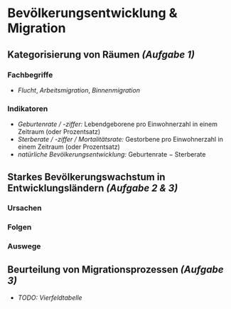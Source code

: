 # Bevölkerungsentwicklung & Migration

## Kategorisierung von Räumen *(Aufgabe 1)*

### Fachbegriffe 
- *Flucht*, *Arbeitsmigration*, *Binnenmigration*

### Indikatoren
- *Geburtenrate / -ziffer:* Lebendgeborene pro Einwohnerzahl in einem Zeitraum (oder Prozentsatz)
- *Sterberate / -ziffer / Mortalitätsrate:* Gestorbene pro Einwohnerzahl in einem Zeitraum (oder Prozentsatz)
- *natürliche Bevölkerungsentwicklung:* Geburtenrate $-$ Sterberate

## Starkes Bevölkerungswachstum in Entwicklungsländern *(Aufgabe 2 & 3)*

### Ursachen

### Folgen

### Auswege

## Beurteilung von Migrationsprozessen *(Aufgabe 3)*

- *TODO: Vierfeldtabelle*
<!--stackedit_data:
eyJoaXN0b3J5IjpbLTg3OTM0NTE2LDE3NjM1NzUxNjcsLTYwOT
Y5Njc3OSwtNzUyMTYwODcxXX0=
-->
